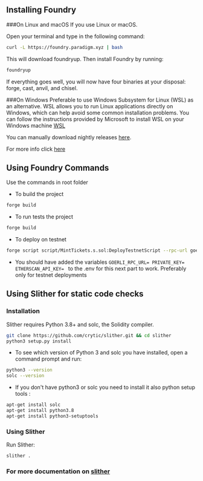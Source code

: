 ## Installing Foundry

###On Linux and macOS
If you use Linux or macOS.

Open your terminal and type in the following command:

```sh
curl -L https://foundry.paradigm.xyz | bash
```
This will download foundryup. Then install Foundry by running:

```sh
foundryup
```

If everything goes well, you will now have four binaries at your disposal: forge, cast, anvil, and chisel.

###On Windows
Preferable to use Windows Subsystem for Linux (WSL) as an alternative. 
WSL allows you to run Linux applications directly on Windows, which can help avoid
some common installation problems. You can follow the instructions provided by Microsoft
to install WSL on your Windows machine [WSL](https://learn.microsoft.com/en-us/windows/wsl/install)

You can manually download nightly releases [here](https://github.com/foundry-rs/foundry/releases).


For more info click [here](https://book.getfoundry.sh/getting-started/installation)

## Using Foundry Commands 
 Use the commands in root folder

* To build the project
```sh
forge build
```

* To run tests the project
```sh
forge build
```

* To deploy on testnet
```sh
forge script script/MintTickets.s.sol:DeployTestnetScript --rpc-url goerli --broadcast --verify -vvvv
```

* You should have added the variables ```GOERLI_RPC_URL= PRIVATE_KEY= ETHERSCAN_API_KEY= ```
to the .env for this next part to work. Preferably only for testnet deployments

## Using Slither for static code checks
### Installation
Slither requires Python 3.8+ and solc, the Solidity compiler.
```sh
git clone https://github.com/crytic/slither.git && cd slither
python3 setup.py install
```
* To see which version of Python 3 and solc you have installed, open a command prompt and run:
```sh
python3 --version
solc --version
```
* If you don't have python3 or solc you need to install it also python setup tools :
```sh
apt-get install solc
apt-get install python3.8
apt-get install python3-setuptools
```

### Using Slither
Run Slither:
```sh
slither .
```

### For more documentation on [slither](https://github.com/crytic/slither)